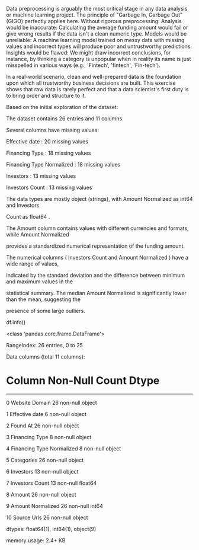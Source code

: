Data preprocessing is arguably the most critical stage in any data analysis or machine learning project. The principle of "Garbage In, Garbage Out" (GIGO) perfectly applies here. Without rigorous preprocessing:
Analysis would be inaccurate: Calculating the average funding amount would fail or give wrong results if the data isn't a clean numeric type.
Models would be unreliable: A machine learning model trained on messy data with missing values and incorrect types will produce poor and untrustworthy predictions.
Insights would be flawed: We might draw incorrect conclusions, for instance, by thinking a category is unpopular when in reality its name is just misspelled in various ways (e.g., 'Fintech', 'fintech', 'Fin-tech').

In a real-world scenario, clean and well-prepared data is the foundation upon which all trustworthy business decisions are built. This exercise shows that raw data is rarely perfect and that a data scientist's first duty is to bring order and structure to it.

Based on the initial exploration of the dataset:

The dataset contains 26 entries and 11 columns.

Several columns have missing values:

Effective date : 20 missing values

Financing Type : 18 missing values

Financing Type Normalized : 18 missing values

Investors : 13 missing values

Investors Count : 13 missing values

The data types are mostly object (strings), with Amount Normalized as int64 and Investors

Count as float64 .

The Amount column contains values with different currencies and formats, while Amount Normalized

provides a standardized numerical representation of the funding amount.

The numerical columns ( Investors Count and Amount Normalized ) have a wide range of values,

indicated by the standard deviation and the difference between minimum and maximum values in the

statistical summary. The median Amount Normalized is significantly lower than the mean, suggesting the

presence of some large outliers.

df.info()

<class 'pandas.core.frame.DataFrame'>

RangeIndex: 26 entries, 0 to 25

Data columns (total 11 columns):

 # Column Non-Null Count Dtype 

--- ------ -------------- ----- 

 0 Website Domain 26 non-null object 

 1 Effective date 6 non-null object 

 2 Found At 26 non-null object 

 3 Financing Type 8 non-null object 

 4 Financing Type Normalized 8 non-null object 

 5 Categories 26 non-null object 

 6 Investors 13 non-null object 

 7 Investors Count 13 non-null float64

 8 Amount 26 non-null object 

 9 Amount Normalized 26 non-null int64 

 10 Source Urls 26 non-null object 

dtypes: float64(1), int64(1), object(9)

memory usage: 2.4+ KB
